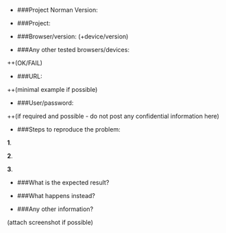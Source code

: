 + ###Project Norman Version:


+ ###Project:


+ ###Browser/version: (+device/version)


+ ###Any other tested browsers/devices:  

++(OK/FAIL)


+ ###URL:   

++(minimal example if possible)


+ ###User/password:    

++(if required and possible - do not post any confidential information here)


+ ###Steps to reproduce the problem:


**1**.

**2**.

**3**.


+ ###What is the expected result?

 
+ ###What happens instead?


+ ###Any other information? 

(attach screenshot if possible)
